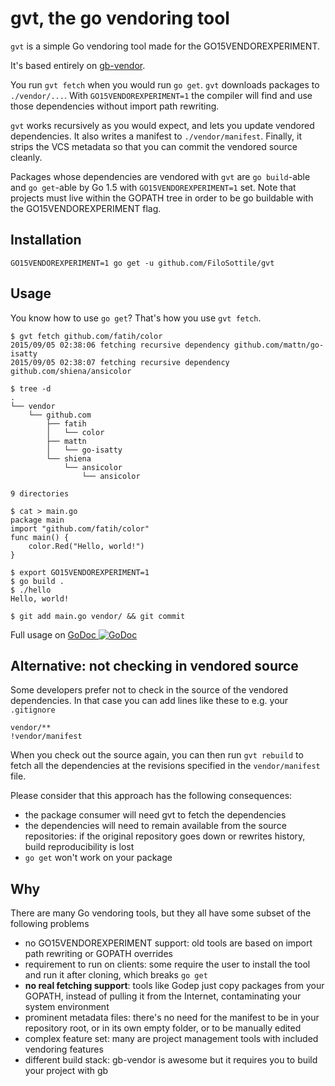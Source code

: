 # gvt, the go vendoring tool

`gvt` is a simple Go vendoring tool made for the GO15VENDOREXPERIMENT.  

It's based entirely on [gb-vendor](https://github.com/constabulary/gb).

You run `gvt fetch` when you would run `go get`. `gvt` downloads packages to `./vendor/...`. With `GO15VENDOREXPERIMENT=1` the compiler will find and use those dependencies without import path rewriting.

`gvt` works recursively as you would expect, and lets you update vendored dependencies. It also writes a manifest to `./vendor/manifest`. Finally, it strips the VCS metadata so that you can commit the vendored source cleanly.

Packages whose dependencies are vendored with `gvt` are `go build`-able and `go get`-able by Go 1.5 with `GO15VENDOREXPERIMENT=1` set. Note that projects must live within the GOPATH tree in order to be go buildable with the GO15VENDOREXPERIMENT flag.


## Installation

```
GO15VENDOREXPERIMENT=1 go get -u github.com/FiloSottile/gvt
```

## Usage

You know how to use `go get`? That's how you use `gvt fetch`.

```
$ gvt fetch github.com/fatih/color
2015/09/05 02:38:06 fetching recursive dependency github.com/mattn/go-isatty
2015/09/05 02:38:07 fetching recursive dependency github.com/shiena/ansicolor

$ tree -d
.
└── vendor
    └── github.com
        ├── fatih
        │   └── color
        ├── mattn
        │   └── go-isatty
        └── shiena
            └── ansicolor
                └── ansicolor

9 directories

$ cat > main.go
package main
import "github.com/fatih/color"
func main() {
    color.Red("Hello, world!")
}

$ export GO15VENDOREXPERIMENT=1
$ go build .
$ ./hello
Hello, world!

$ git add main.go vendor/ && git commit

```

Full usage on [GoDoc ![GoDoc](https://godoc.org/github.com/FiloSottile/gvt?status.svg)](http://godoc.org/github.com/FiloSottile/gvt)

## Alternative: not checking in vendored source

Some developers prefer not to check in the source of the vendored dependencies. In that case you can add lines like these to e.g. your `.gitignore`

    vendor/**
    !vendor/manifest

When you check out the source again, you can then run `gvt rebuild` to fetch all the dependencies at the revisions specified in the `vendor/manifest` file.

Please consider that this approach has the following consequences:

  * the package consumer will need gvt to fetch the dependencies
  * the dependencies will need to remain available from the source repositories: if the original repository goes down or rewrites history, build reproducibility is lost
  * `go get` won't work on your package

## Why

There are many Go vendoring tools, but they all have some subset of the following problems

   * no GO15VENDOREXPERIMENT support: old tools are based on import path rewriting or GOPATH overrides
   * requirement to run on clients: some require the user to install the tool and run it after cloning, which breaks `go get`
   * **no real fetching support**: tools like Godep just copy packages from your GOPATH, instead of pulling it from the Internet, contaminating your system environment
   * prominent metadata files: there's no need for the manifest to be in your repository root, or in its own empty folder, or to be manually edited
   * complex feature set: many are project management tools with included vendoring features
   * different build stack: gb-vendor is awesome but it requires you to build your project with gb
